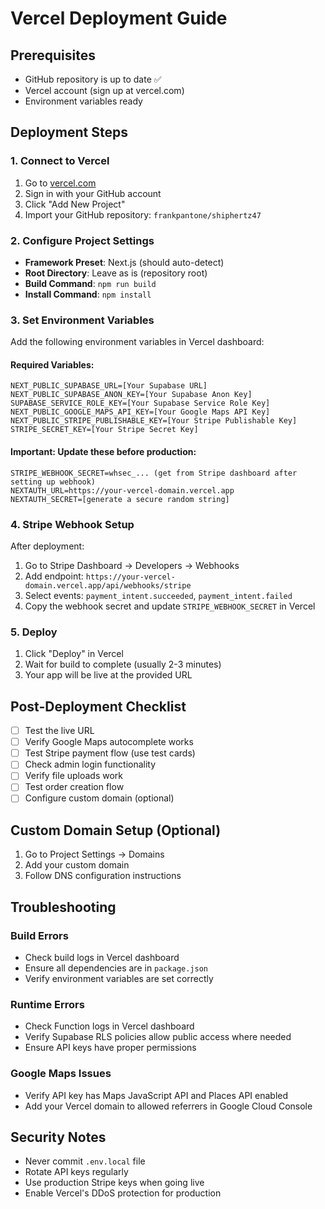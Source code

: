 # Vercel Deployment Guide

## Prerequisites
- GitHub repository is up to date ✅
- Vercel account (sign up at vercel.com)
- Environment variables ready

## Deployment Steps

### 1. Connect to Vercel
1. Go to [vercel.com](https://vercel.com)
2. Sign in with your GitHub account
3. Click "Add New Project"
4. Import your GitHub repository: `frankpantone/shiphertz47`

### 2. Configure Project Settings
- **Framework Preset**: Next.js (should auto-detect)
- **Root Directory**: Leave as is (repository root)
- **Build Command**: `npm run build`
- **Install Command**: `npm install`

### 3. Set Environment Variables
Add the following environment variables in Vercel dashboard:

#### Required Variables:
```
NEXT_PUBLIC_SUPABASE_URL=[Your Supabase URL]
NEXT_PUBLIC_SUPABASE_ANON_KEY=[Your Supabase Anon Key]
SUPABASE_SERVICE_ROLE_KEY=[Your Supabase Service Role Key]
NEXT_PUBLIC_GOOGLE_MAPS_API_KEY=[Your Google Maps API Key]
NEXT_PUBLIC_STRIPE_PUBLISHABLE_KEY=[Your Stripe Publishable Key]
STRIPE_SECRET_KEY=[Your Stripe Secret Key]
```

#### Important: Update these before production:
```
STRIPE_WEBHOOK_SECRET=whsec_... (get from Stripe dashboard after setting up webhook)
NEXTAUTH_URL=https://your-vercel-domain.vercel.app
NEXTAUTH_SECRET=[generate a secure random string]
```

### 4. Stripe Webhook Setup
After deployment:
1. Go to Stripe Dashboard → Developers → Webhooks
2. Add endpoint: `https://your-vercel-domain.vercel.app/api/webhooks/stripe`
3. Select events: `payment_intent.succeeded`, `payment_intent.failed`
4. Copy the webhook secret and update `STRIPE_WEBHOOK_SECRET` in Vercel

### 5. Deploy
1. Click "Deploy" in Vercel
2. Wait for build to complete (usually 2-3 minutes)
3. Your app will be live at the provided URL

## Post-Deployment Checklist

- [ ] Test the live URL
- [ ] Verify Google Maps autocomplete works
- [ ] Test Stripe payment flow (use test cards)
- [ ] Check admin login functionality
- [ ] Verify file uploads work
- [ ] Test order creation flow
- [ ] Configure custom domain (optional)

## Custom Domain Setup (Optional)
1. Go to Project Settings → Domains
2. Add your custom domain
3. Follow DNS configuration instructions

## Troubleshooting

### Build Errors
- Check build logs in Vercel dashboard
- Ensure all dependencies are in `package.json`
- Verify environment variables are set correctly

### Runtime Errors
- Check Function logs in Vercel dashboard
- Verify Supabase RLS policies allow public access where needed
- Ensure API keys have proper permissions

### Google Maps Issues
- Verify API key has Maps JavaScript API and Places API enabled
- Add your Vercel domain to allowed referrers in Google Cloud Console

## Security Notes
- Never commit `.env.local` file
- Rotate API keys regularly
- Use production Stripe keys when going live
- Enable Vercel's DDoS protection for production